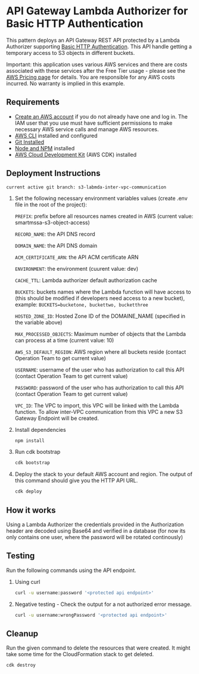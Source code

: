 # API Gateway Lambda Authorizer for Basic HTTP Authentication

This pattern deploys an API Gateway REST API protected by a Lambda Authorizer supporting [Basic HTTP Authentication](https://en.wikipedia.org/wiki/Basic_access_authentication). This API handle getting a temporary access to S3 objects in different buckets.

Important: this application uses various AWS services and there are costs associated with these services after the Free Tier usage - please see the [AWS Pricing page](https://aws.amazon.com/pricing/) for details. You are responsible for any AWS costs incurred. No warranty is implied in this example.

## Requirements

- [Create an AWS account](https://portal.aws.amazon.com/gp/aws/developer/registration/index.html) if you do not already have one and log in. The IAM user that you use must have sufficient permissions to make necessary AWS service calls and manage AWS resources.
- [AWS CLI](https://docs.aws.amazon.com/cli/latest/userguide/install-cliv2.html) installed and configured
- [Git Installed](https://git-scm.com/book/en/v2/Getting-Started-Installing-Git)
- [Node and NPM](https://nodejs.org/en/download/) installed
- [AWS Cloud Development Kit](https://docs.aws.amazon.com/cdk/latest/guide/cli.html) (AWS CDK) installed

## Deployment Instructions

 `current active git branch: s3-labmda-inter-vpc-communication`

1. Set the following necessary environment variables values (create .env file in the root of the project):

    `PREFIX`: prefix before all resources names created in AWS (current value: smartmssa-s3-object-access)

    `RECORD_NAME`: the API DNS record

    `DOMAIN_NAME`: the API DNS domain

    `ACM_CERTIFICATE_ARN`: the API ACM certificate ARN

    `ENVIRONMENT`: the environment (cuurent value: dev)

    `CACHE_TTL`: Lambda authorizer default authorization cache

    `BUCKETS`: buckets names where the Lambda function will have access to (this should be modified if developers need access to a new bucket), example: `BUCKETS=bucketone, buckettwo, bucketthree`

    `HOSTED_ZONE_ID`: Hosted Zone ID of the DOMAINE_NAME (specified in the variable above)

    `MAX_PROCESSED_OBJECTS`: Maximum number of objects that the Lambda can process at a time (current value: 10)

    `AWS_S3_DEFAULT_REGION`: AWS region where all buckets reside (contact Operation Team to get current value)

    `USERNAME`: username of the user who has authorization to call this API (contact Operation Team to get current value)

    `PASSWORD`: password of the user who has authorization to call this API (contact Operation Team to get current value)

    `VPC_ID`: The VPC to import, this VPC will be linked with the Lambda function. To allow inter-VPC communication from this VPC a new S3 Gateway Endpoint will be created.

2. Install dependencies

   ```bash
   npm install
   ```

3. Run cdk bootstrap

   ```bash
   cdk bootstrap

4. Deploy the stack to your default AWS account and region. The output of this command should give you the HTTP API URL.

   ```bash
   cdk deploy
   ```

## How it works

Using a Lambda Authorizer the credentials provided in the Authorization header are decoded using Base64 and verified in a database (for now its only contains one user, where the password will be rotated continously)

## Testing

Run the following commands using the API endpoint.

1. Using curl

   ```bash
   curl -u username:password '<protected api endpoint>'
   ```

2. Negative testing - Check the output for a not authorized error message.
   ```bash
   curl -u username:wrongPassword '<protected api endpoint>'
   ```

## Cleanup

Run the given command to delete the resources that were created. It might take some time for the CloudFormation stack to get deleted.

```bash
cdk destroy
```

